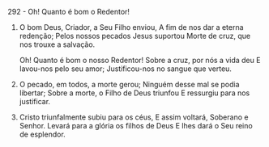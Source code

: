 292 - Oh! Quanto é bom o Redentor!

1. O bom Deus, Criador, a Seu Filho enviou,
   A fim de nos dar a eterna redenção;
   Pelos nossos pecados Jesus suportou
   Morte de cruz, que nos trouxe a salvação.

   Oh! Quanto é bom o nosso Redentor!
   Sobre a cruz, por nós a vida deu
   E lavou-nos pelo seu amor;
   Justificou-nos no sangue que verteu.

2. O pecado, em todos, a morte gerou;
   Ninguém desse mal se podia libertar;
   Sobre a morte, o Filho de Deus triunfou
   E ressurgiu para nos justificar.

3. Cristo triunfalmente subiu para os céus,
   E assim voltará, Soberano e Senhor.
   Levará para a glória os filhos de Deus
   E lhes dará o Seu reino de esplendor.
